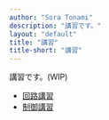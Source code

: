 ```yaml
---
author: "Sora Tonami"
description: "講習です。"
layout: "default"
title: "講習"
title-short: "講習"
---
```


講習です。(WIP)

- [回路講習](https://alkaline-vicuna-8da.notion.site/1a4b7808b24680249795daec688d6155)
- [制御講習](program)
